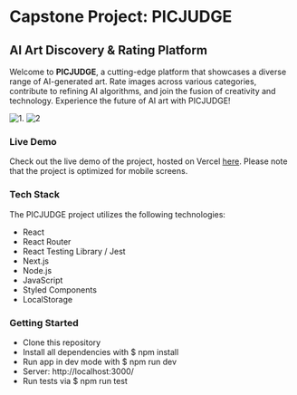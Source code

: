 # Capstone Project: PICJUDGE

## AI Art Discovery & Rating Platform

Welcome to **PICJUDGE**, a cutting-edge platform that showcases a diverse range of AI-generated art. Rate images across various categories, contribute to refining AI algorithms, and join the fusion of creativity and technology. Experience the future of AI art with PICJUDGE!

![1](https://user-images.githubusercontent.com/121774259/228800959-ba519b24-4928-46a9-8362-2776b161b5f3.png).   ![2](https://user-images.githubusercontent.com/121774259/228801004-4cc60a3e-65fa-4617-a037-dae7492933a4.png)


### Live Demo

Check out the live demo of the project, hosted on Vercel [here](https://capstone-project-a1c4lcuni-ctgitwhiz.vercel.app/). Please note that the project is optimized for mobile screens.

### Tech Stack

The PICJUDGE project utilizes the following technologies:

- React
- React Router
- React Testing Library / Jest
- Next.js
- Node.js
- JavaScript
- Styled Components
- LocalStorage

### Getting Started

- Clone this repository
- Install all dependencies with $ npm install
- Run app in dev mode with $ npm run dev
- Server: http://localhost:3000/
- Run tests via $ npm run test

